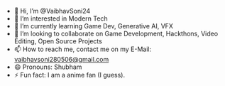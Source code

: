 - 👋 Hi, I’m @VaibhavSoni24
- 👀 I’m interested in Modern Tech
- 🌱 I’m currently learning Game Dev, Generative AI, VFX
- 💞️ I’m looking to collaborate on Game Development, Hackthons, Video Editing, Open Source Projects
- 📫 How to reach me, contact me on my E-Mail: vaibhavsoni280506@gmail.com
- 😄 Pronouns: Shubham
- ⚡ Fun fact: I am a anime fan (I guess).

<!---
VaibhavSoni24/VaibhavSoni24 is a ✨ special ✨ repository because its `README.md` (this file) appears on your GitHub profile.
You can click the Preview link to take a look at your changes.
--->
